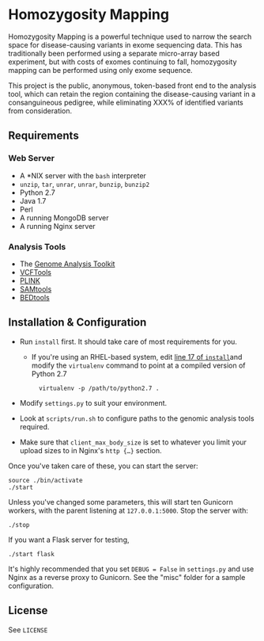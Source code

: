 # Homozygosity Mapping

Homozygosity Mapping is a powerful technique used to narrow the search space for disease-causing variants in exome sequencing data. This has traditionally been performed using a separate micro-array based experiment, but with costs of exomes continuing to fall, homozygosity mapping can be performed using only exome sequence.

This project is the public, anonymous, token-based front end to the analysis tool, which can retain the region containing the disease-causing variant in a consanguineous pedigree, while eliminating XXX% of identified variants from consideration.

## Requirements

### Web Server

* A *NIX server with the `bash` interpreter
* `unzip`, `tar`, `unrar`, `unrar`, `bunzip`, `bunzip2`
* Python 2.7
* Java 1.7
* Perl
* A running MongoDB server
* A running Nginx server

### Analysis Tools

* The [Genome Analysis Toolkit](http://www.broadinstitute.org/gatk/)
* [VCFTools](http://vcftools.sourceforge.net/)
* [PLINK](http://pngu.mgh.harvard.edu/~purcell/plink/)
* [SAMtools](http://samtools.sourceforge.net/)
* [BEDtools](http://bedtools.readthedocs.org/en/latest/)

## Installation & Configuration

* Run `install` first. It should take care of most requirements for you. 

	* If you're using an RHEL-based system, edit [line 17 of `install`](https://github.com/afreeorange/autozygosity/blob/master/install#L17)and modify the `virtualenv` command to point at a compiled version of Python 2.7

			virtualenv -p /path/to/python2.7 .

* Modify `settings.py` to suit your environment.
* Look at `scripts/run.sh` to configure paths to the genomic analysis tools required.
* Make sure that `client_max_body_size` is set to whatever you limit your upload sizes to in Nginx's `http {…}` section. 

Once you've taken care of these, you can start the server:

	source ./bin/activate	
	./start

Unless you've changed some parameters, this will start ten Gunicorn workers, with the parent listening at `127.0.0.1:5000`. Stop the server with:

	./stop

If you want a Flask server for testing,

	./start flask

It's highly recommended that you set `DEBUG = False` in `settings.py` and use Nginx as a reverse proxy to Gunicorn. See the "misc" folder for a sample configuration.

## License

See `LICENSE`
